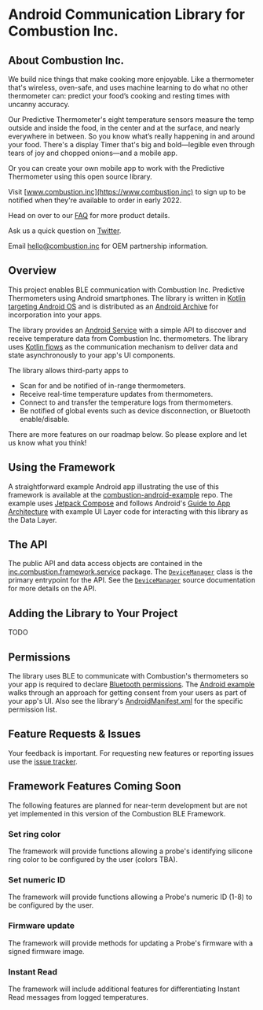 # Android Communication Library for Combustion Inc.

## About Combustion Inc.

We build nice things that make cooking more enjoyable. Like a thermometer that's wireless, oven-safe, and uses machine learning to do what no other thermometer can: predict your food’s cooking and resting times with uncanny accuracy. 

Our Predictive Thermometer's eight temperature sensors measure the temp outside and inside the food, in the center and at the surface, and nearly everywhere in between. So you know what’s really happening in and around your food. There's a display Timer that's big and bold—legible even through tears of joy and chopped onions—and a mobile app. 

Or you can create your own mobile app to work with the Predictive Thermometer using this open source library.

Visit [www.combustion.inc](https://www.combustion.inc) to sign up to be notified when they're available to order in early 2022.

Head on over to our [FAQ](https://combustion.inc/faq.html) for more product details.

Ask us a quick question on [Twitter](https://twitter.com/intent/tweet?screen_name=inccombustion).

Email [hello@combustion.inc](mailto:hello@combustion.inc) for OEM partnership information.

## Overview
This project enables BLE communication with Combustion Inc. Predictive Thermometers using Android smartphones.  The library is written in [Kotlin targeting Android OS](https://developer.android.com/kotlin) and is distributed as an [Android Archive](https://developer.android.com/studio/projects/android-library) for incorporation into your apps.  

The library provides an [Android Service](https://developer.android.com/guide/components/services) with a simple API to discover and receive temperature data from Combustion Inc. thermometers.  The library uses [Kotlin flows](https://developer.android.com/kotlin/flow) as the communication mechanism to deliver data and state asynchronously to your app's UI components.

The library allows third-party apps to
- Scan for and be notified of in-range thermometers.
- Receive real-time temperature updates from thermometers.
- Connect to and transfer the temperature logs from thermometers.
- Be notified of global events such as device disconnection, or Bluetooth enable/disable.

There are more features on our roadmap below.  So please explore and let us know what you think!

## Using the Framework

A straightforward example Android app illustrating the use of this framework is available at the [combustion-android-example](https://github.com/combustion-inc/combustion-android-example) repo.  The example uses [Jetpack Compose](https://developer.android.com/jetpack/compose) and follows Android's [Guide to App Architecture](https://developer.android.com/jetpack/guide#ui-layer) with example UI Layer code for interacting with this library as the Data Layer.

## The API

The public API and data access objects are contained in the [inc.combustion.framework.service](https://github.com/combustion-inc/combustion-android-ble/tree/main/combustion-android-ble/src/main/java/inc/combustion/framework/service) package.  The [`DeviceManager`](combustion-android-ble/src/main/java/inc/combustion/framework/service/DeviceManager.kt) class is the primary entrypoint for the API.  See the [`DeviceManager`](combustion-android-ble/src/main/java/inc/combustion/framework/service/DeviceManager.kt) source documentation for more details on the API.

## Adding the Library to Your Project
TODO

## Permissions
The library uses BLE to communicate with Combustion's thermometers so your app is required to declare [Bluetooth permissions](https://developer.android.com/guide/topics/connectivity/bluetooth/permissions).  The [Android example](https://github.com/combustion-inc/combustion-android-example) walks through an approach for getting consent from your users as part of your app's UI.  Also see the library's [AndroidManifest.xml](combustion-android-ble/src/main/AndroidManifest.xml) for the specific permission list.

## Feature Requests & Issues
Your feedback is important.  For requesting new features or reporting issues use the [issue tracker](https://github.com/combustion-inc/combustion-android-ble/issues).  

## Framework Features Coming Soon

The following features are planned for near-term development but are not yet implemented in this version of the Combustion BLE Framework.

### Set ring color

The framework will provide functions allowing a probe's identifying silicone ring color to be configured by the user (colors TBA).

### Set numeric ID

The framework will provide functions allowing a Probe's numeric ID (1-8) to be configured by the user.

### Firmware update

The framework will provide methods for updating a Probe's firmware with a signed firmware image.

### Instant Read

The framework will include additional features for differentiating Instant Read messages from logged temperatures.